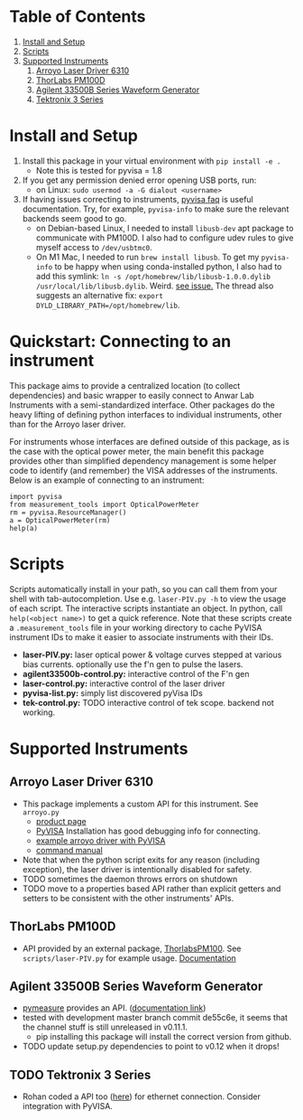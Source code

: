 # Table of Contents

1.  [Install and Setup](#orgcfb76da)
2.  [Scripts](#orgacfb41d)
3.  [Supported Instruments](#org845832a)
    1.  [Arroyo Laser Driver 6310](#orgc3e40c8)
    2.  [ThorLabs PM100D](#org4a3466f)
    3.  [Agilent 33500B Series Waveform Generator](#orgdbeb185)
    4.  [Tektronix 3 Series](#orgaed31b0)


<a id="orgcfb76da"></a>

# Install and Setup

1.  Install this package in your virtual environment with `pip install -e .`
    -   Note this is tested for pyvisa = 1.8
2.  If you get any permission denied error opening USB ports, run:
    -   on Linux: `sudo usermod -a -G dialout <username>`
3.  If having issues correcting to instruments, [pyvisa faq](https://pyvisa.readthedocs.io/en/latest/faq/faq.html#faq-faq) is useful documentation. Try, for example, `pyvisa-info` to make sure the relevant backends seem good to go.
    -   on Debian-based Linux, I needed to install `libusb-dev` apt package to communicate with PM100D. I also had to configure udev rules to give myself access to `/dev/usbtmc0`.
    -   On M1 Mac, I needed to run `brew install libusb`. To get my `pyvisa-info` to be happy when using conda-installed python, I also had to add this symlink: `ln -s /opt/homebrew/lib/libusb-1.0.0.dylib /usr/local/lib/libusb.dylib`. Weird. [see issue.](https://github.com/pyusb/pyusb/issues/355#issuecomment-974726078) The thread also suggests an alternative fix: `export DYLD_LIBRARY_PATH=/opt/homebrew/lib`.

# Quickstart: Connecting to an instrument

This package aims to provide a centralized location (to collect dependencies) and basic wrapper to easily connect to Anwar Lab Instruments with a semi-standardized interface. Other packages do the heavy lifting of defining python interfaces to individual instruments, other than for the Arroyo laser driver.

For instruments whose interfaces are defined outside of this package, as is the case with the optical power meter, the main benefit this package provides other than simplified dependency management is some helper code to identify (and remember) the VISA addresses of the instruments.
Below is an example of connecting to an instrument:

```
import pyvisa
from measurement_tools import OpticalPowerMeter
rm = pyvisa.ResourceManager()
a = OpticalPowerMeter(rm)
help(a)
```

<a id="orgacfb41d"></a>

# Scripts

Scripts automatically install in your path, so you can call them from your shell with tab-autocompletion.
Use e.g. `laser-PIV.py -h` to view the usage of each script. The interactive scripts instantiate an object. In python, call `help(<object name>)` to get a quick reference.
Note that these scripts create a `.measurement_tools` file in your working directory to cache PyVISA instrument IDs to make it easier to associate instruments with their IDs.

-   **laser-PIV.py:** laser optical power & voltage curves stepped at various bias currents. optionally use the f'n gen to pulse the lasers.
-   **agilent33500b-control.py:** interactive control of the F'n gen
-   **laser-control.py:** interactive control of the laser driver
-   **pyvisa-list.py:** simply list discovered pyVisa IDs
-   **tek-control.py:** TODO interactive control of tek scope. backend not working.


<a id="org845832a"></a>

# Supported Instruments


<a id="orgc3e40c8"></a>

## Arroyo Laser Driver 6310

-   This package implements a custom API for this instrument. See `arroyo.py`
    -   [product page](https://www.arroyoinstruments.com/product/6310-combosource-1-amp/)
    -   [PyVISA](https://pyvisa.readthedocs.io/en/latest/index.html) Installation has good debugging info for connecting.
    -   [example arroyo driver with PyVISA](https://github.com/valavanisalex/InstrumentDrivers/blob/master/arroyo.py)
    -   [command manual](https://www.arroyoinstruments.com/wp-content/uploads/2021/01/ArroyoComputerInterfacingManual.pdf)
-   Note that when the python script exits for any reason (including exception), the laser driver is intentionally disabled for safety.
-   TODO sometimes the daemon throws errors on shutdown
-   TODO move to a properties based API rather than explicit getters and setters to be consistent with the other instruments' APIs.


<a id="org4a3466f"></a>

## ThorLabs PM100D

-   API provided by an external package, [ThorlabsPM100](https://pypi.org/project/ThorlabsPM100/). See `scripts/laser-PIV.py` for example usage. [Documentation](https://pythonhosted.org/ThorlabsPM100/thorlabsPM100.html)

<a id="orgdbeb185"></a>

## Agilent 33500B Series Waveform Generator

-   [pymeasure](https://pymeasure.readthedocs.io/en/latest/quick_start.html) provides an API. ([documentation link](https://pymeasure.readthedocs.io/en/latest/api/instruments/agilent/agilent33500.html))
-   tested with development master branch commit de55c6e, it seems that the channel stuff is still unreleased in v0.11.1.
    -   pip installing this package will install the correct version from github.
-   TODO update setup.py dependencies to point to v0.12 when it drops!


<a id="orgaed31b0"></a>

## TODO Tektronix 3 Series
-   Rohan coded a API too ([here](https://github.com/anwar-lab-ucb/tekscope)) for ethernet connection. Consider integration with PyVISA.
